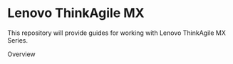 # Lenovo ThinkAgile MX

This repository will provide guides for working with Lenovo ThinkAgile MX Series.

Overview 


